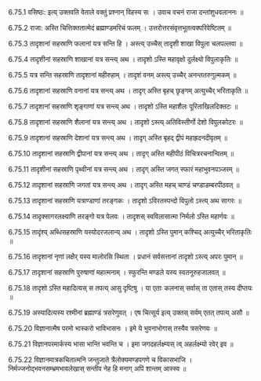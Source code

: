 6.75.1
वसिष्ठः:
इत्य् उक्तवति वेताले वक्तुं प्रश्नान् विहस्य सः ।
उवाच वचनं राजा दन्तांशुधवलाननः ॥


6.75.2
राजा:
अस्ति चित्तिक्ततात्मेदं ब्रह्माण्डमरिचं फलम् ।
उत्तरोत्तरसंवृत्तभूतत्वक्परिवेष्टितम् ॥


6.75.3
तादृशानां सहस्राणि फलानां यत्र सन्ति हि ।
अस्त्य् उच्चैस् तादृशी शाखा विपुला चलपल्लवा ॥


6.75.4
तादृशीनां सहस्राणि शाखानां यत्र सन्त्य् अथ ।
तादृशो ऽस्ति महावृक्षो दुर्लक्ष्यो विपुलाकृतिः ॥


6.75.5
यत्र सन्ति सहस्राणि तादृशानां महीरुहाम् ।
तादृशं वनम् अस्त्य् उच्चैर् अनन्ततरुगुल्मकम् ॥


6.75.6
तादृशानां सहस्राणि वनानां यत्र सन्त्य् अथ ।
तादृग् अस्ति बृहच् छृङ्गम् अत्युच्चैर् भरिताकृति ॥


6.75.7
तादृशानां सहस्राणि शृङ्गाणां यत्र सन्त्य् अथ ।
तादृशो ऽस्ति महाशैलः पूरिताखिलदिक्तटः ॥


6.75.8
तादृशानां सहस्राणि शैलानां यत्र सन्त्य् अथ ।
तादृशो ऽस्त्य् अतिविस्तीर्णो देशो विपुलकोटरः ॥


6.75.9
तादृशानां सहस्राणि देशानां यत्र सन्त्य् अथ ।
तादृग् अस्ति बृहद् द्वीपं महाह्रदनदीवृतम् ॥


6.75.10
तादृशानां सहस्राणि द्वीपानां यत्र सन्त्य् अथ ।
तादृग् अस्ति महीपीठं विचित्ररचनान्वितम् ॥


6.75.11
तादृशीनां सहस्राणि पृथ्वीनां यत्र सन्त्य् अथ ।
तादृग् अस्ति जगत् स्फारं महाभुवनपञ्जरम् ॥


6.75.12
तादृशानां सहस्राणि जगतां यत्र सन्त्य् अथ ।
तादृग् अस्ति महच् चाण्डं चण्डाडम्बरपीठवत् ॥


6.75.13
तादृशानां सहस्राणि यत्राण्डाणां तरङ्गकः ।
तादृशो ऽविरतस्पन्दो विपुलो ऽस्त्य् अथ सागरः ॥


6.75.14
तादृक्सागरलक्ष्याणि तरङ्गो यत्र पेलवः ।
तादृशस् स्वविलासात्मा निर्मलो ऽस्ति महार्णवः ॥


6.75.15
तादृंश्य् अब्धिसहस्राणि यस्योदरजलान्य् अथ ।
तादृशो ऽस्ति पुमान् कश्चिद् अत्युच्चैर् भरिताकृतिः ॥


6.75.16
तादृशानां नृणां लक्षैर् यस्य मालोरसि स्थिता ।
प्रधानं सर्वसत्तानां तादृशो ऽस्त्य् अपरः पुमान् ॥


6.75.17
तादृशानां सहस्राणि पुरुषाणां महात्मनाम् ।
स्फुरन्ति मण्डले यस्य स्वतनूरुहजालवत् ॥


6.75.18
तादृशो ऽस्ति महादित्यस् स तपत्य् आसु दृष्टिषु ।
या एताः कलनास् सर्वास् ता एतास् तस्य दीप्तयः ॥


6.75.19
अस्यादित्यस्य रश्मीनां ब्रह्माण्डं त्रसरेणुवत् ।
एष चित्सूर्य इत्य् उक्तस् सर्वम् एतत् तपत्य् असौ ॥


6.75.20
विज्ञानात्मैष परमो भास्करो भाविभासनः ।
इमे ये भुवनाभोगास् तस्यैव त्रसरेणवः ॥


6.75.21
विज्ञानपरमार्कस्य भासा भान्ति भवन्ति च ।
इमा जगदहर्लक्ष्म्यस् त्व् अहर्लक्ष्म्यो रवेर् इव ॥


6.75.22
विज्ञानमात्रकचितात्मनि जन्तुजाते त्रैलोक्यमण्डपगणे च विकासभाजि ।
निर्मज्जनोद्भवनसम्भ्रमभावलेखास् सन्तीव नेह हि मनाग् अपि शान्तम् आस्स्व ॥


